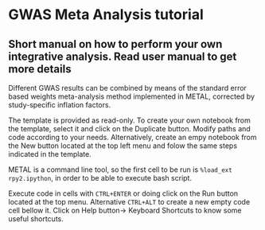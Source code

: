 # GWAS Meta Analysis tutorial

## Short manual on how to perform your own integrative analysis. Read user manual to get more details

Different GWAS results can be combined by means of the standard error based weights meta-analysis method implemented in METAL, corrected by study-specific inflation factors. 

The template is provided as read-only. To create your own notebook from the template, select it and click on the Duplicate button. Modify paths and code according to your needs. Alternatively, create an empy notebook from the New button located at the top left menu and folow the same steps indicated in the template.

METAL is a command line tool, so the first cell to be run is `%load_ext rpy2.ipython`, in order to be able to execute bash script.

Execute code in cells with `CTRL+ENTER` or doing click on the Run button located at the top menu. Alternative `CTRL+ALT` to create a new empty code cell bellow it. Click on Help button-> Keyboard Shortcuts to know some useful shortcuts. 